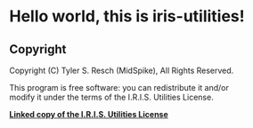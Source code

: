 # Hello world, this is iris-utilities!

## Copyright

Copyright (C) Tyler S. Resch (MidSpike), All Rights Reserved.

This program is free software: you can redistribute it and/or  
modify it under the terms of the I.R.I.S. Utilities License.

**[Linked copy of the I.R.I.S. Utilities License](LICENSE.md)**
